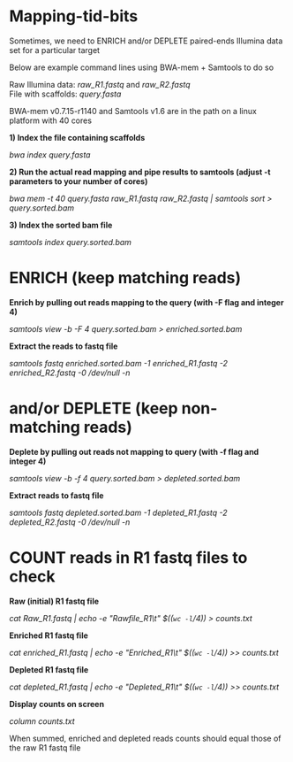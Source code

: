 # Mapping-tid-bits

Sometimes, we need to ENRICH and/or DEPLETE paired-ends Illumina data set for a particular target<br/>

Below are example command lines using BWA-mem + Samtools to do so<br/>

Raw Illumina data: *raw_R1.fastq* and *raw_R2.fastq*<br/>
File with scaffolds: *query.fasta*<br/>

BWA-mem v0.7.15-r1140 and Samtools v1.6 are in the path on a linux platform with 40 cores<br/>

**1) Index the file containing scaffolds**

*bwa index query.fasta*

**2) Run the actual read mapping and pipe results to samtools (adjust -t parameters to your number of cores)**

*bwa mem -t 40 query.fasta raw_R1.fastq raw_R2.fastq | samtools sort > query.sorted.bam*

**3) Index the sorted bam file**

*samtools index query.sorted.bam*

# ENRICH (keep matching reads)
**Enrich by pulling out reads mapping to the query (with -F flag and integer 4)**

*samtools view -b -F 4 query.sorted.bam > enriched.sorted.bam*

**Extract the reads to fastq file**

*samtools fastq enriched.sorted.bam -1 enriched_R1.fastq -2 enriched_R2.fastq -0 /dev/null -n*

# and/or DEPLETE (keep non-matching reads)
**Deplete by pulling out reads not mapping to query (with -f flag and integer 4)**

*samtools view -b -f 4 query.sorted.bam > depleted.sorted.bam*

**Extract reads to fastq file**

*samtools fastq depleted.sorted.bam -1 depleted_R1.fastq -2 depleted_R2.fastq -0 /dev/null -n*

# COUNT reads in R1 fastq files to check
**Raw (initial) R1 fastq file**<br/>

*cat Raw_R1.fastq | echo -e "Rawfile_R1\t" $((`wc -l`/4)) > counts.txt*<br/>

**Enriched R1 fastq file**<br/>

*cat enriched_R1.fastq | echo -e "Enriched_R1\t" $((`wc -l`/4)) >> counts.txt*<br/>

**Depleted R1 fastq file**<br/>

*cat depleted_R1.fastq | echo -e "Depleted_R1\t" $((`wc -l`/4)) >> counts.txt*<br/>

**Display counts on screen**<br/>

*column counts.txt*<br/>

When summed, enriched and depleted reads counts should equal those of the raw R1 fastq file




